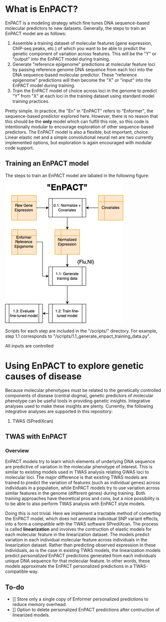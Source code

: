 # What is EnPACT?

EnPACT is a modeling strategy which fine tunes DNA sequence-based molecular predictors to new datasets. Generally, the steps to train an EnPACT model are as follows: 

1. Assemble a training dataset of molecular features (gene expression, ChIP-seq peaks, etc.) of which you want to be able to predict the genetic component of variation across features. This will be the "Y" or "output" into the EnPACT model during training.
2. Generate "reference epigenome" predictions at molecular feature loci by passing reference genome DNA sequence from each loci into the DNA sequence-based molecular predictor. These "reference epigenome" predictions will then become the "X" or "input" into the EnPACT model during training.
3. Train the EnPACT model of choice across loci in the genome to predict "Y" from "X" at each loci in the training dataset using standard model training practices.

Pretty simple. In practice, the "En" in "EnPACT" refers to "Enformer", the sequence-based predictor explored here. However, there is no reason that this should be the **only** model which can fulfill this role, so this code is intentionally modular to encourage exploration of other sequence-based predictors. The EnPACT model is also a flexible, but important, choice. Linear elastic net and a simple convolutional neural net are two currently implemented options, but exploration is again encouraged with modular code support. 

## Training an EnPACT model

The steps to train an EnPACT model are labaled in the following figure:

![Train EnPACT steps](docs/enpact_model-EnPACT_steps.drawio.png)

Scripts for each step are included in the "/scripts/" directory. For example, step 1.1 corresponds to "/scripts/1.1_generate_enpact_training_data.py".

All inputs are controlled 

# Using EnPACT to explore genetic causes of disease

Because molecular phenotypes must be related to the genetically controlled components of disease (central dogma), genetic predictors of molecular phenotype can be useful tools in providing genetic insights. Integrative analyses used to make these insights are plenty. Currently, the following integrative analyses are supported in this repository:

1. TWAS (SPrediXcan)

## TWAS with EnPACT

### Overview

EnPACT models try to learn which elements of underlying DNA sequence are predictive of variation in the molecular phenotype of interest. This is similar to existing models used in TWAS analysis relating GWAS loci to molecular loci. The major difference is that existing TWAS models are trained to predict the variation of features (such as individual genes) across individuals in a population, while EnPACT models try to use variation across similar features in the genome (different genes) during training. Both training approaches have theoretical pros and cons, but a nice possibility is to be able to also perform TWAS analysis with EnPACT style models. 

Doing this is not trivial. Here we implement a tractable method of converting the EnPACT model, which does not annotate individual SNP variant effects, into a form a compatible with the TWAS software SPrediXcan. The process is called **linearization** and involves the contruction of elastic models for each molecular feature in the linearization dataset. The models predict variation in each individual molecular feature across individuals in the linearization dataset. Rather than predicting observed expression in these individuals, as is the case in existing TWAS models, the linearization models predict _personalized_ EnPACT predictions generated from each individuals unique DNA sequence for that molecular feature. In other words, these models approximate the EnPACT personalized predictions in a TWAS-compatible way.

### 









## To-do

- [] Store only a single copy of Enformer personalized predictions to reduce memory overhead.
- [] Option to delete personalized EnPACT predictions after contruction of linearized models.

